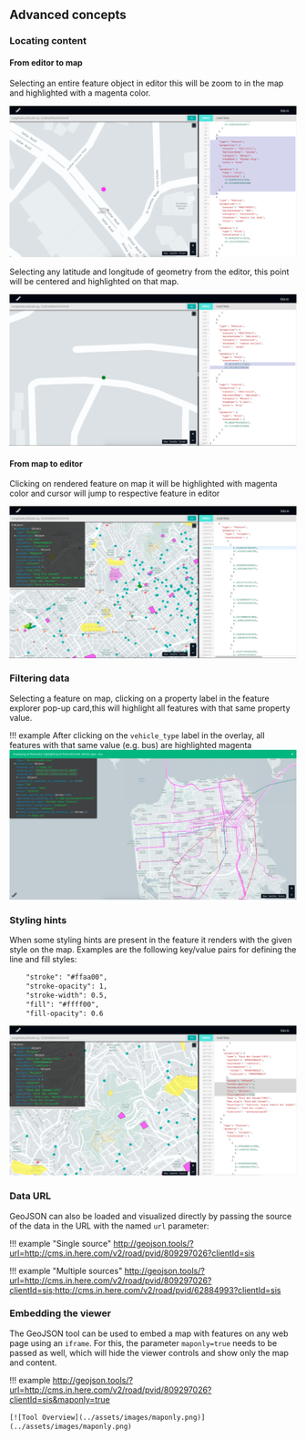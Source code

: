 ## Advanced concepts

### Locating content

#### From editor to map

Selecting an entire feature object in editor this will be zoom to in the map and highlighted with a magenta color.

[![Tool Overview](../assets/images/viewer-locating-content-1.png)](../assets/images/viewer-locating-content-1.png)

Selecting any latitude and longitude of geometry from the editor, this point will be centered and highlighted on that map.

[![Tool Overview](../assets/images/viewer-locating-content-2.png)](../assets/images/viewer-locating-content-2.png)

#### From map to editor

Clicking on rendered feature on map it will be highlighted with magenta color and cursor will jump to respective feature in editor

[![Tool Overview](../assets/images/viewer-locating-content-3.png)](../assets/images/viewer-locating-content-3.png)

### Filtering data
Selecting a feature on map, clicking on a property label in the feature explorer pop-up card,this will highlight all features with that same property value.

!!! example
    After clicking on the `vehicle_type` label in the overlay, all features with that same value (e.g. bus) are highlighted magenta
    [![Tool Overview](../assets/images/viewer-filtering-data.png)](../assets/images/viewer-filtering-data.png)

### Styling hints
When some styling hints are present in the feature it renders with the given style on the map. Examples are the following
key/value pairs for defining the line and fill styles:

```
    "stroke": "#ffaa00",
    "stroke-opacity": 1,
    "stroke-width": 0.5,
    "fill": "#ffff00",
    "fill-opacity": 0.6
```

[![Tool Overview](../assets/images/viewer-styling-hints.png)](../assets/images/viewer-styling-hints.png)

### Data URL

GeoJSON can also be loaded and visualized directly by passing the source of the data in the URL with the named `url` parameter:

!!! example "Single source"
    http://geojson.tools/?url=http://cms.in.here.com/v2/road/pvid/809297026?clientId=sis

!!! example "Multiple sources"
    http://geojson.tools/?url=http://cms.in.here.com/v2/road/pvid/809297026?clientId=sis;http://cms.in.here.com/v2/road/pvid/62884993?clientId=sis

### Embedding the viewer

The GeoJSON tool can be used to embed a map with features on any web page using an `iframe`. For this, the parameter `maponly=true` needs to be passed as well, which will hide the viewer controls and show only the map and content.

!!! example
    http://geojson.tools/?url=http://cms.in.here.com/v2/road/pvid/809297026?clientId=sis&maponly=true

    [![Tool Overview](../assets/images/maponly.png)](../assets/images/maponly.png)








